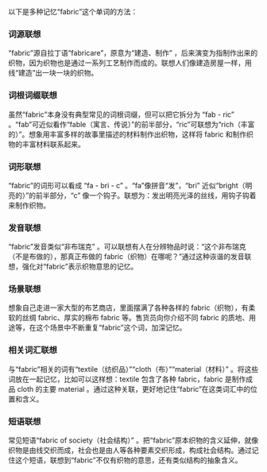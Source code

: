 以下是多种记忆“fabric”这个单词的方法：

### 词源联想
“fabric”源自拉丁语“fabricare”，原意为“建造、制作” ，后来演变为指制作出来的织物，因为织物也是通过一系列工艺制作而成的。联想人们像建造房屋一样，用线“建造”出一块一块的织物。

### 词根词缀联想
虽然“fabric”本身没有典型常见的词根词缀，但可以把它拆分为 “fab - ric” 。“fab”可近似看作“fable（寓言、传说）”的前半部分，“ric”可联想为“rich（丰富的）”。想象用丰富多样的故事里描述的材料制作出织物，这样将 fabric 和制作织物的丰富材料联系起来。 

### 词形联想
“fabric”的词形可以看成 “fa - bri - c” 。“fa”像拼音“发”，“bri” 近似“bright（明亮的）”的前半部分，“c” 像一个钩子。联想为：发出明亮光泽的丝线，用钩子钩着来制作织物。

### 发音联想
“fabric”发音类似“非布瑞克” 。可以联想有人在分辨物品时说：“这个非布瑞克（不是布做的），那真正布做的 fabric（织物）在哪呢？”通过这种诙谐的发音联想，强化对“fabric”表示织物意思的记忆。

### 场景联想
想象自己走进一家大型的布艺商店，里面摆满了各种各样的 fabric（织物），有柔软的丝绸 fabric、厚实的棉布 fabric 等。售货员向你介绍不同 fabric 的质地、用途等，在这个场景中不断重复“fabric”这个词，加深记忆。

### 相关词汇联想
与“fabric”相关的词有“textile（纺织品）”“cloth（布）”“material（材料）” 。将这些词放在一起记忆，比如可以这样想：textile 包含了各种 fabric，fabric 是制作成品 cloth 的主要 material 。通过这种关联，更好地记住“fabric”在这类词汇中的位置和含义。

### 短语联想
常见短语“fabric of society（社会结构）” 。把“fabric”原本织物的含义延伸，就像织物是由线交织而成，社会也是由人等各种要素交织形成，构成社会结构。通过记住这个短语，联想到“fabric”不仅有织物的意思，还有类似结构的抽象含义。 